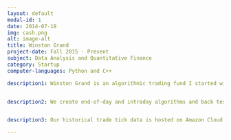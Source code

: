 ```yaml
---
layout: default
modal-id: 1
date: 2014-07-18
img: cash.png
alt: image-alt
title: Winston Grand
project-date: Fall 2015 - Present
subject: Data Analysis and Quantitative Finance
category: Startup
computer-languages: Python and C++

description1: Winston Grand is an algorithmic trading fund I started with a classmate. We specialize in equities with relatively short holding periods, ranging from minutes to a few days. 


description2: We create end-of-day and intraday algorithms and back test on historical data to find potential biases and flaws in the strategies. After we conduct extensive sensitivity analyses and get a clear understanding of the risk and profitability of our algorithms, we implement them in an automated execution system through our brokerage account.


description3: Our historical trade tick data is hosted on Amazon Cloud instances. We analyze and manipulate this data directly on the instance with Python in conjunction with various data analysis libraries, including Pandas, NumPy, Graphlab-Create, Scikit-Learn and Pyswarm. Our brokerage account is hosted at Interactive Brokers and interacted with through an automated execution system built on Interactive Brokers’ API.

---
```

